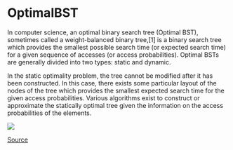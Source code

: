 # OptimalBST

In computer science, an optimal binary search tree (Optimal BST), sometimes called a weight-balanced binary tree,[1] is a binary search tree which provides the smallest possible search time (or expected search time) for a given sequence of accesses (or access probabilities). Optimal BSTs are generally divided into two types: static and dynamic.

In the static optimality problem, the tree cannot be modified after it has been constructed. In this case, there exists some particular layout of the nodes of the tree which provides the smallest expected search time for the given access probabilities. Various algorithms exist to construct or approximate the statically optimal tree given the information on the access probabilities of the elements.

<img src="https://media.geeksforgeeks.org/wp-content/uploads/matrixchainmultiplication.png"/>

<a href="https://en.wikipedia.org/wiki/Optimal_binary_search_tree">Source</a>
